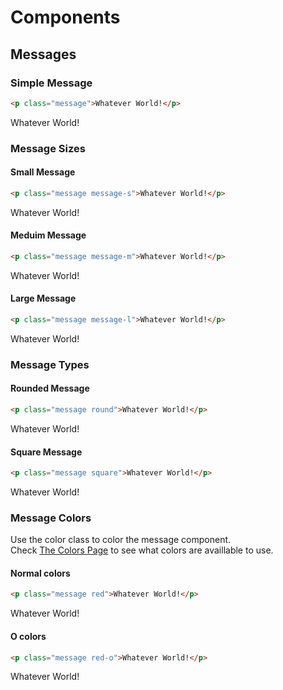 # Components

## Messages

### Simple Message

```html
<p class="message">Whatever World!</p>

```
<p class="message">Whatever World!</p>

### Message Sizes

#### Small Message
```html
<p class="message message-s">Whatever World!</p>

```
<p class="message message-s">Whatever World!</p>

#### Meduim Message
```html
<p class="message message-m">Whatever World!</p>

```
<p class="message message-m">Whatever World!</p>

#### Large Message
```html
<p class="message message-l">Whatever World!</p>

```
<p class="message message-l">Whatever World!</p>

### Message Types


#### Rounded Message

```html
<p class="message round">Whatever World!</p>

```
<p class="message round">Whatever World!</p>

#### Square Message

```html
<p class="message square">Whatever World!</p>

```
<p class="message square">Whatever World!</p>

### Message Colors

Use the color class to color the message component.
<br>
Check [The Colors Page](/colors) to see what colors are availlable to use.


#### Normal colors

```html
<p class="message red">Whatever World!</p>

```
<p class="message red">Whatever World!</p>

#### O colors

```html
<p class="message red-o">Whatever World!</p>

```
<p class="message red-o">Whatever World!</p>

